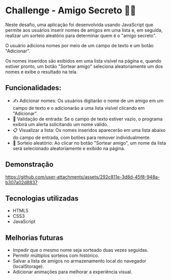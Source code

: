 <h1>Challenge - Amigo Secreto 🎩🎁</h1>
Neste desafio, uma aplicação foi desenvolvida usando JavaScript que permite aos usuários inserir nomes de amigos em uma lista e, em seguida, realizar um sorteio aleatório para determinar quem é o "amigo secreto".

O usuário adiciona nomes por meio de um campo de texto e um botão "Adicionar".

Os nomes inseridos são exibidos em uma lista visível na página e, quando estiver pronto, um botão "Sortear amigo" seleciona aleatoriamente um dos nomes e exibe o resultado na tela.

<h2>Funcionalidades:</h2>
<ul>
<li>✍️ Adicionar nomes: Os usuários digitarão o nome de um amigo em um campo de texto e o adicionarão a uma lista visível clicando em "Adicionar".</li>

<li>🛑 Validação de entrada: Se o campo de texto estiver vazio, o programa exibirá um alerta solicitando um nome válido.</li>

<li>📋 Visualizar a lista: Os nomes inseridos aparecerão em uma lista abaixo do campo de entrada, com botões para remover individualmente.</li>

<li>🎲 Sorteio aleatório: Ao clicar no botão "Sortear amigo", um nome da lista será selecionado aleatoriamente e exibido na página.</li>
</ul>

<h2>Demonstração</h2>


https://github.com/user-attachments/assets/292c811e-3d8d-45f8-948a-b307a02d8837



<h2>Tecnologias utilizadas</h2>
<ul>
<li>HTML5</li>

<li>CSS3</li>

<li>JavaScript</li>
</ul>

<h2>Melhorias futuras</h2>
<ul>
<li>Impedir que o mesmo nome seja sorteado duas vezes seguidas.</li>

<li>Permitir múltiplos sorteios com histórico.</li>

<li>Salvar a lista de amigos no armazenamento local do navegador (localStorage).</li>

<li>Adicionar animações para melhorar a experiência visual.</li>
</ul>
